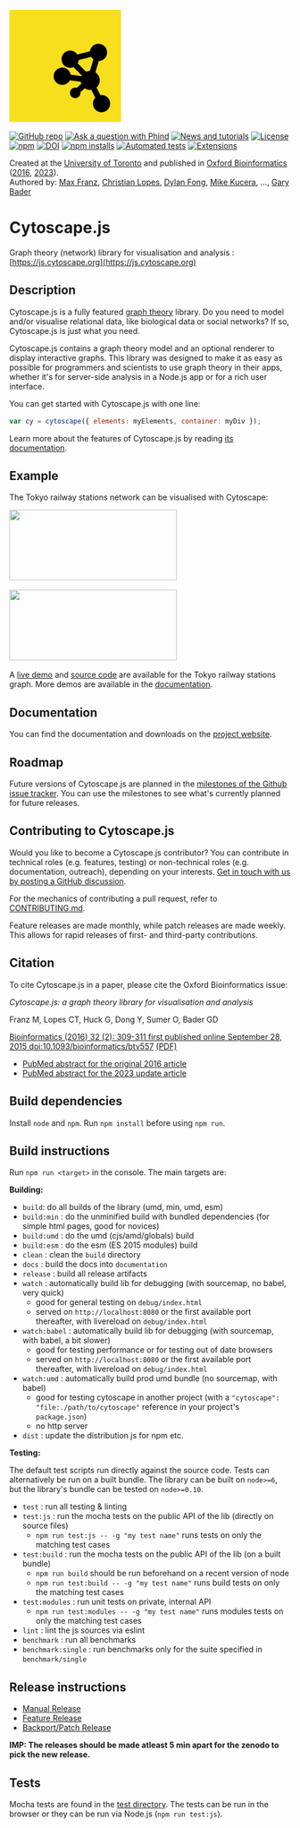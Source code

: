<img style="width: 200px; height: 200px;" src="https://raw.githubusercontent.com/cytoscape/cytoscape.js/unstable/documentation/img/cytoscape-logo.png" width="200" height="200"></img>

[![GitHub repo](https://img.shields.io/badge/Repo-GitHub-yellow.svg)](https://github.com/cytoscape/cytoscape.js)
[![Ask a question with Phind](https://img.shields.io/badge/Get%20help-Phind-yellow.svg)](https://www.phind.com/search?c=I%27m%20using%20the%20Cytoscape.js%20graph%20theory%20JS%20library.&q=How%20do%20I%20create%20a%20graph%20in%20my%20HTML%20page)
[![News and tutorials](https://img.shields.io/badge/News%20%26%20tutorials-Blog-yellow.svg)](https://blog.js.cytoscape.org)
[![License](https://img.shields.io/badge/License-MIT-blue.svg)](https://raw.githubusercontent.com/cytoscape/cytoscape.js/master/LICENSE)
[![npm](https://img.shields.io/npm/v/cytoscape.svg)](https://www.npmjs.com/package/cytoscape)
[![DOI](https://zenodo.org/badge/2255947.svg)](https://zenodo.org/badge/latestdoi/2255947)
[![npm installs](https://img.shields.io/npm/dm/cytoscape.svg?label=npm%20installs)](https://www.npmjs.com/package/cytoscape)
[![Automated tests](https://github.com/cytoscape/cytoscape.js/actions/workflows/tests.yml/badge.svg)](https://github.com/cytoscape/cytoscape.js/actions/workflows/tests.yml)
[![Extensions](https://img.shields.io/badge/Extensions-67-brightgreen.svg)](https://js.cytoscape.org/#extensions)


Created at the [University of Toronto](https://utoronto.ca) and published in [Oxford Bioinformatics](https://js.cytoscape.org/#introduction/citation) ([2016](https://academic.oup.com/bioinformatics/article/32/2/309/1744007), [2023](https://academic.oup.com/bioinformatics/article/39/1/btad031/6988031)). <br />
Authored by: [Max Franz](https://github.com/maxkfranz), [Christian Lopes](https://github.com/chrtannus), [Dylan Fong](https://github.com/d2fong), [Mike Kucera](https://github.com/mikekucera), ..., [Gary Bader](https://baderlab.org)

# Cytoscape.js

Graph theory (network) library for visualisation and analysis : [https://js.cytoscape.org](https://js.cytoscape.org)

## Description

Cytoscape.js is a fully featured [graph theory](https://en.wikipedia.org/wiki/Graph_theory) library.  Do you need to model and/or visualise relational data, like biological data or social networks?  If so, Cytoscape.js is just what you need.

Cytoscape.js contains a graph theory model and an optional renderer to display interactive graphs.  This library was designed to make it as easy as possible for programmers and scientists to use graph theory in their apps, whether it's for server-side analysis in a Node.js app or for a rich user interface.

You can get started with Cytoscape.js with one line:

```js
var cy = cytoscape({ elements: myElements, container: myDiv });
```

Learn more about the features of Cytoscape.js by reading [its documentation](https://js.cytoscape.org).


## Example

The Tokyo railway stations network can be visualised with Cytoscape:

<img style="width: 300px; height: 126px;" src="https://raw.githubusercontent.com/cytoscape/cytoscape.js/unstable/documentation/img/tokyo-big.png" width="300" height="126"></img>

<img style="width: 300px; height: 126px;" src="https://raw.githubusercontent.com/cytoscape/cytoscape.js/unstable/documentation/img/tokyo-big-zoomed-in.png" width="300" height="126"></img>

A [live demo](https://js.cytoscape.org/demos/tokyo-railways/) and [source code](https://github.com/cytoscape/cytoscape.js/tree/master/documentation/demos/tokyo-railways) are available for the Tokyo railway stations graph.  More demos are available in the [documentation](https://js.cytoscape.org/#demos).


## Documentation

You can find the documentation and downloads on the [project website](https://js.cytoscape.org).



## Roadmap

Future versions of Cytoscape.js are planned in the [milestones of the Github issue tracker](https://github.com/cytoscape/cytoscape.js/milestones).  You can use the milestones to see what's currently planned for future releases.




## Contributing to Cytoscape.js

Would you like to become a Cytoscape.js contributor?  You can contribute in technical roles (e.g. features, testing) or non-technical roles (e.g. documentation, outreach), depending on your interests.  [Get in touch with us by posting a GitHub discussion](https://github.com/cytoscape/cytoscape.js/discussions).

For the mechanics of contributing a pull request, refer to [CONTRIBUTING.md](CONTRIBUTING.md).

Feature releases are made monthly, while patch releases are made weekly.  This allows for rapid releases of first- and third-party contributions.



## Citation

To cite Cytoscape.js in a paper, please cite the Oxford Bioinformatics issue:

*Cytoscape.js: a graph theory library for visualisation and analysis*

Franz M, Lopes CT, Huck G, Dong Y, Sumer O, Bader GD

[Bioinformatics (2016) 32 (2): 309-311 first published online September 28, 2015 doi:10.1093/bioinformatics/btv557](https://bioinformatics.oxfordjournals.org/content/32/2/309) [(PDF)](http://bioinformatics.oxfordjournals.org/content/32/2/309.full.pdf)

- [PubMed abstract for the original 2016 article](http://www.ncbi.nlm.nih.gov/pubmed/26415722)
- [PubMed abstract for the 2023 update article](https://pubmed.ncbi.nlm.nih.gov/36645249)





## Build dependencies

Install `node` and `npm`.  Run `npm install` before using `npm run`.




## Build instructions

Run `npm run <target>` in the console.  The main targets are:

**Building:**

 * `build`: do all builds of the library (umd, min, umd, esm)
 * `build:min` : do the unminified build with bundled dependencies (for simple html pages, good for novices)
 * `build:umd` : do the umd (cjs/amd/globals) build
 * `build:esm` : do the esm (ES 2015 modules) build
 * `clean` : clean the `build` directory
 * `docs` : build the docs into `documentation`
 * `release` : build all release artifacts
 * `watch` : automatically build lib for debugging (with sourcemap, no babel, very quick)
   * good for general testing on `debug/index.html`
   * served on `http://localhost:8080` or the first available port thereafter, with livereload on `debug/index.html`
 * `watch:babel` : automatically build lib for debugging (with sourcemap, with babel, a bit slower)
   * good for testing performance or for testing out of date browsers
   * served on `http://localhost:8080` or the first available port thereafter, with livereload on `debug/index.html`
 * `watch:umd` : automatically build prod umd bundle (no sourcemap, with babel)
   * good for testing cytoscape in another project (with a `"cytoscape": "file:./path/to/cytoscape"` reference in your project's `package.json`)
   * no http server
 * `dist` : update the distribution js for npm etc.

**Testing:**

The default test scripts run directly against the source code.  Tests can alternatively be run on a built bundle.  The library can be built on `node>=6`, but the library's bundle can be tested on `node>=0.10`.

 * `test` : run all testing & linting
 * `test:js` : run the mocha tests on the public API of the lib (directly on source files)
   * `npm run test:js -- -g "my test name"` runs tests on only the matching test cases
 * `test:build` : run the mocha tests on the public API of the lib (on a built bundle) 
   * `npm run build` should be run beforehand on a recent version of node
   * `npm run test:build -- -g "my test name"` runs build tests on only the matching test cases
 * `test:modules` : run unit tests on private, internal API
   * `npm run test:modules -- -g "my test name"` runs modules tests on only the matching test cases
 * `lint` : lint the js sources via eslint
 * `benchmark` : run all benchmarks
 * `benchmark:single` : run benchmarks only for the suite specified in `benchmark/single`



## Release instructions

- [Manual Release](.github/workflows/Feature_Release.md)
- [Feature Release](.github/workflows/Feature_Release.md)
- [Backport/Patch Release](.github/workflows/Feature_Release.md)

**IMP: The releases should be made atleast 5 min apart for the zenodo to pick the new release.**

## Tests

Mocha tests are found in the [test directory](https://github.com/cytoscape/cytoscape.js/tree/master/test).  The tests can be run in the browser or they can be run via Node.js (`npm run test:js`).
